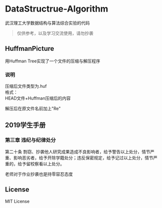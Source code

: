 # DataStructrue-Algorithm

武汉理工大学数据结构与算法综合实验的代码

> 仅供参考，以及学习交流使用，请勿抄袭

## HuffmanPicture

用Huffman Tree实现了一个文件的压缩与解压程序 

### 说明

压缩后文件类型为.huf  
格式：  
HEAD文件+Huffman压缩后的内容

解压后在原文件名前加上"Re"

## 2019学生手册

### 第三章  违纪与纪律处分

第二十条  剽窃、抄袭他人研究成果造成不良影响者，给予警告以上处分，情节严重、影响恶劣者，给予开除学籍处分；违反保密规定，给予记过以上处分，情节严重的，给予留校察看以上处分。

老师对于作业抄袭也是持零容忍态度

## License

MIT License
